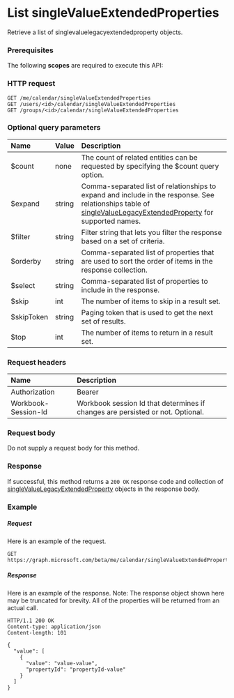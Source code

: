 # List singleValueExtendedProperties

Retrieve a list of singlevaluelegacyextendedproperty objects.
### Prerequisites
The following **scopes** are required to execute this API: 
### HTTP request
<!-- { "blockType": "ignored" } -->
```http
GET /me/calendar/singleValueExtendedProperties
GET /users/<id>/calendar/singleValueExtendedProperties
GET /groups/<id>/calendar/singleValueExtendedProperties
```
### Optional query parameters
|Name|Value|Description|
|:---------------|:--------|:-------|
|$count|none|The count of related entities can be requested by specifying the $count query option.|
|$expand|string|Comma-separated list of relationships to expand and include in the response. See relationships table of [singleValueLegacyExtendedProperty](../resources/singlevaluelegacyextendedproperty.md) for supported names. |
|$filter|string|Filter string that lets you filter the response based on a set of criteria.|
|$orderby|string|Comma-separated list of properties that are used to sort the order of items in the response collection.|
|$select|string|Comma-separated list of properties to include in the response.|
|$skip|int|The number of items to skip in a result set.|
|$skipToken|string|Paging token that is used to get the next set of results.|
|$top|int|The number of items to return in a result set.|

### Request headers
| Name      |Description|
|:----------|:----------|
| Authorization  | Bearer <code>|
| Workbook-Session-Id  | Workbook session Id that determines if changes are persisted or not. Optional.|

### Request body
Do not supply a request body for this method.
### Response
If successful, this method returns a `200 OK` response code and collection of [singleValueLegacyExtendedProperty](../resources/singlevaluelegacyextendedproperty.md) objects in the response body.
### Example
##### Request
Here is an example of the request.
<!-- {
  "blockType": "request",
  "name": "get_singlevalueextendedproperties"
}-->
```http
GET https://graph.microsoft.com/beta/me/calendar/singleValueExtendedProperties
```
##### Response
Here is an example of the response. Note: The response object shown here may be truncated for brevity. All of the properties will be returned from an actual call.
<!-- {
  "blockType": "response",
  "truncated": true,
  "@odata.type": "microsoft.graph.singlevaluelegacyextendedproperty",
  "isCollection": true
} -->
```http
HTTP/1.1 200 OK
Content-type: application/json
Content-length: 101

{
  "value": [
    {
      "value": "value-value",
      "propertyId": "propertyId-value"
    }
  ]
}
```

<!-- uuid: 8fcb5dbc-d5aa-4681-8e31-b001d5168d79
2015-10-25 14:57:30 UTC -->
<!-- {
  "type": "#page.annotation",
  "description": "List singleValueExtendedProperties",
  "keywords": "",
  "section": "documentation",
  "tocPath": ""
}-->